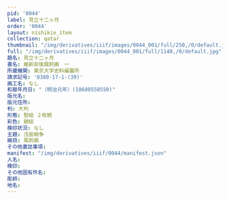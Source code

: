 ```yaml
---
pid: '0044'
label: 見立十二ヶ月
order: '0044'
layout: nishikie_item
collection: qatar
thumbnail: "/img/derivatives/iiif/images/0044_001/full/250,/0/default.jpg"
full: "/img/derivatives/iiif/images/0044_001/full/1140,/0/default.jpg"
題名: 見立十二ヶ月
書名: 維新前後諷刺画　一
所蔵機関: 東京大学史料編纂所
請求記号: '0380-17-1-(39)'
画工名: なし
和暦年月日: "（明治元年）(18680550550)"
版元名: 
版元住所: 
判: 大判
形態: 竪絵 ２枚続
彩色: 錦絵
検印状況: なし
主題: 戊辰戦争
細目: 風刺画
その他書誌事項: 
manifest: "/img/derivatives/iiif/0044/manifest.json"
人名: 
検印: 
その他固有件名: 
彫師: 
地名: 
---
```

